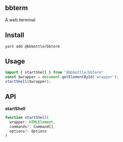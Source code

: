 ## bbterm

A web terminal

## Install

```
yarn add @bbbottle/bbterm
```

## Usage

```javascript
import { startShell } from "@bbbottle/bbterm"
const $wrapper = document.getElementById('wrapper');
startShell($wrapper);
```

## API

**startShell**
```javascript
function startShell(
  wrapper: HTMLElement,
  commands?: Command[],
  options?: Options
)
```
